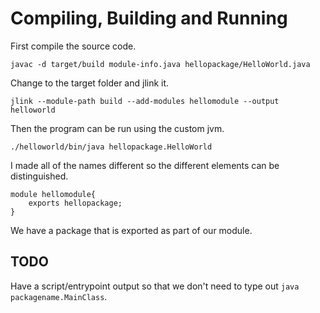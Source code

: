 # Compiling, Building and Running

First compile the source code.

    javac -d target/build module-info.java hellopackage/HelloWorld.java
    
Change to the target folder and jlink it.

    jlink --module-path build --add-modules hellomodule --output helloworld
    
Then the program can be run using the custom jvm.

    ./helloworld/bin/java hellopackage.HelloWorld
    
I made all of the names different so the different elements can be distinguished. 

    module hellomodule{
        exports hellopackage;
    }

We have a package that is exported as part of our module.

## TODO

Have a script/entrypoint output so that we don't need to type out `java packagename.MainClass`.

